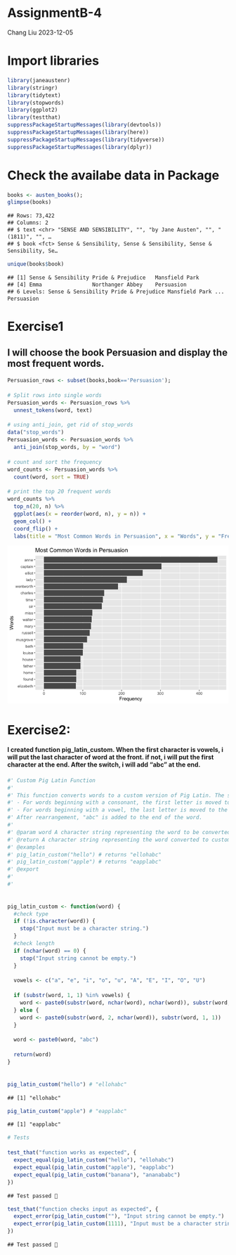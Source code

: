 AssignmentB-4
================
Chang Liu
2023-12-05

# Import libraries

``` r
library(janeaustenr)
library(stringr)
library(tidytext)
library(stopwords)
library(ggplot2)
library(testthat)
suppressPackageStartupMessages(library(devtools))
suppressPackageStartupMessages(library(here))
suppressPackageStartupMessages(library(tidyverse))
suppressPackageStartupMessages(library(dplyr))
```

# Check the availabe data in Package

``` r
books <- austen_books();
glimpse(books)
```

    ## Rows: 73,422
    ## Columns: 2
    ## $ text <chr> "SENSE AND SENSIBILITY", "", "by Jane Austen", "", "(1811)", "", …
    ## $ book <fct> Sense & Sensibility, Sense & Sensibility, Sense & Sensibility, Se…

``` r
unique(books$book)
```

    ## [1] Sense & Sensibility Pride & Prejudice   Mansfield Park     
    ## [4] Emma                Northanger Abbey    Persuasion         
    ## 6 Levels: Sense & Sensibility Pride & Prejudice Mansfield Park ... Persuasion

# Exercise1

## I will choose the book Persuasion and display the most frequent words.

``` r
Persuasion_rows <- subset(books,book=='Persuasion');

# Split rows into single words
Persuasion_words <- Persuasion_rows %>%
  unnest_tokens(word, text) 

# using anti_join, get rid of stop_words
data("stop_words")
Persuasion_words <- Persuasion_words %>% 
  anti_join(stop_words, by = "word")

# count and sort the frequency
word_counts <- Persuasion_words %>%
  count(word, sort = TRUE)

# print the top 20 frequent words
word_counts %>%
  top_n(20, n) %>% 
  ggplot(aes(x = reorder(word, n), y = n)) +
  geom_col() +
  coord_flip() +
  labs(title = "Most Common Words in Persuasion", x = "Words", y = "Frequency")
```

![](AssignmentB-4_files/figure-gfm/unnamed-chunk-3-1.png)<!-- -->

# Exercise2:

#### I created function pig_latin_custom. When the first character is vowels, i will put the last character of word at the front. if not, i will put the first character at the end. After the switch, i will add “abc” at the end.

``` r
#' Custom Pig Latin Function
#'
#' This function converts words to a custom version of Pig Latin. The specific rules for conversion are:
#' - For words beginning with a consonant, the first letter is moved to the end of the word.
#' - For words beginning with a vowel, the last letter is moved to the beginning of the word.
#' After rearrangement, "abc" is added to the end of the word.
#'
#' @param word A character string representing the word to be converted.
#' @return A character string representing the word converted to custom Pig Latin.
#' @examples
#' pig_latin_custom("hello") # returns "ellohabc"
#' pig_latin_custom("apple") # returns "eapplabc"
#' @export
#' 
#'


pig_latin_custom <- function(word) {
  #check type
  if (!is.character(word)) {
    stop("Input must be a character string.")
  }
  #check length
  if (nchar(word) == 0) {
    stop("Input string cannot be empty.")
  }

  vowels <- c("a", "e", "i", "o", "u", "A", "E", "I", "O", "U")

  if (substr(word, 1, 1) %in% vowels) {
    word <- paste0(substr(word, nchar(word), nchar(word)), substr(word, 1, nchar(word)-1))
  } else {
    word <- paste0(substr(word, 2, nchar(word)), substr(word, 1, 1))
  }

  word <- paste0(word, "abc")

  return(word)
}


pig_latin_custom("hello") # "ellohabc"
```

    ## [1] "ellohabc"

``` r
pig_latin_custom("apple") # "eapplabc"
```

    ## [1] "eapplabc"

``` r
# Tests

test_that("function works as expected", {
  expect_equal(pig_latin_custom("hello"), "ellohabc")
  expect_equal(pig_latin_custom("apple"), "eapplabc")
  expect_equal(pig_latin_custom("banana"), "ananababc")
})
```

    ## Test passed 🥳

``` r
test_that("function checks input as expected", {
  expect_error(pig_latin_custom(""), "Input string cannot be empty.")
  expect_error(pig_latin_custom(1111), "Input must be a character string.")
})
```

    ## Test passed 🎉
